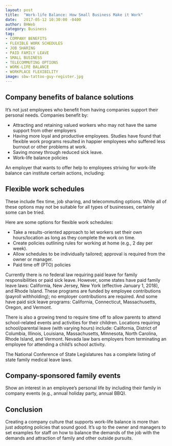 ```yaml
---
layout: post
title:  "Work-life Balance: How Small Business Make it Work"
date:   2017-05-12 10:30:00 -0400
author: BHWeb
category: Business
tag:
- COMPANY BENEFITS
- FLEXIBLE WORK SCHEDULES
- JOB SHARING
- PAID FAMILY LEAVE
- SMALL BUSINESS
- TELECOMMUTING OPTIONS
- WORK-LIFE BALANCE
- WORKPLACE FLEXIBILITY
image: sbw-tattoo-guy-register.jpg
---
```


## Company benefits of balance solutions

It’s not just employees who benefit from having companies support their personal needs. Companies benefit by:

  - Attracting and retaining valued workers who may not have the same support from other employers
  - Having more loyal and productive employees. Studies have found that flexible work programs resulted in happier employees who suffered less burnout or other problems at work.
  - Saving money through reduced sick leave.
  - Work-life balance policies

An employer that wants to offer help to employees striving for work-life balance can institute certain actions, including:

## Flexible work schedules

These include flex time, job sharing, and telecommuting options. While all of these options may not be suitable for all types of businesses, certainly some can be tried.

Here are some options for flexible work schedules:

  - Take a results-oriented approach to let workers set their own hours/location as long as they complete the work on time.
  - Create policies outlining rules for working at home (e.g., 2 day per week).
  - Allow schedules to be individually tailored; approval is required from the owner or manager.
  - Paid time off (PTO) policies


Currently there is no federal law requiring paid leave for family responsibilities or paid sick leave. However, some states have paid family leave laws: California, New Jersey, New York (effective January 1, 2018), and Rhode Island. These programs are funded by employee contributions (payroll withholding); no employer contributions are required.  And some have paid sick leave programs: California, Connecticut, Massachusetts, Oregon, and Vermont.

There is also a growing trend to require time off to allow parents to attend school-related events and activities for their children. Locations requiring school/parental leave (with varying hours) include: California, District of Columbia, Illinois, Louisiana, Massachusetts, Minnesota, North Carolina, Rhode Island, and Vermont. Nevada law bars employers from terminating an employee for attending a child’s school activity.

The National Conference of State Legislatures has a complete listing of state family medical leave laws.

## Company-sponsored family events

Show an interest in an employee’s personal life by including their family in company events (e.g., annual holiday party, annual BBQ).

## Conclusion

Creating a company culture that supports work-life balance is more than just adopting policies that sound good. It’s up to the owner and managers to set examples for staff on how to balance the demands of the job with the demands and attraction of family and other outside pursuits.
